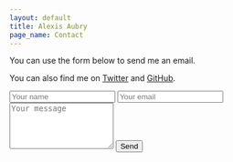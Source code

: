 ```yaml
---
layout: default
title: Alexis Aubry
page_name: Contact
---
```


You can use the form below to send me an email.

You can also find me on <a href="https://twitter.com/{{ site.twitter_username }}" target="_blank">Twitter</a> and <a href="https://github.com/{{ site.github_username }}" target="_blank">GitHub</a>.

<form method="POST" action="http://formspree.io/me@alexaubry.fr">
    <input type="text" name="name" placeholder="Your name">                    
    <input type="email" name="email" placeholder="Your email">
    <textarea name="message" placeholder="Your message" rows="5"></textarea>
    <button type="submit">Send</button>
</form>
